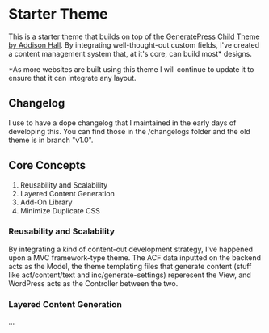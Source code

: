 # Starter Theme

This is a starter theme that builds on top of the [GeneratePress Child Theme by Addison Hall](https://github.com/addisonhall/generatepress-child "GitHub Link"). By integrating well-thought-out custom fields, I've created a content management system that, at it's core, can build most* designs. 

*As more websites are built using this theme I will continue to update it to ensure that it can integrate any layout.

## Changelog

I use to have a dope changelog that I maintained in the early days of developing this. You can find those in the /changelogs folder and the old theme is in branch "v1.0".

## Core Concepts

1. Reusability and Scalability
2. Layered Content Generation
3. Add-On Library
4. Minimize Duplicate CSS

### Reusability and Scalability

By integrating a kind of content-out development strategy, I've happened upon a MVC framework-type theme. The ACF data inputted on the backend acts as the Model, the theme templating files that generate content (stuff like acf/content/text and inc/generate-settings) reperesent the View, and WordPress acts as the Controller between the two.

### Layered Content Generation

...
